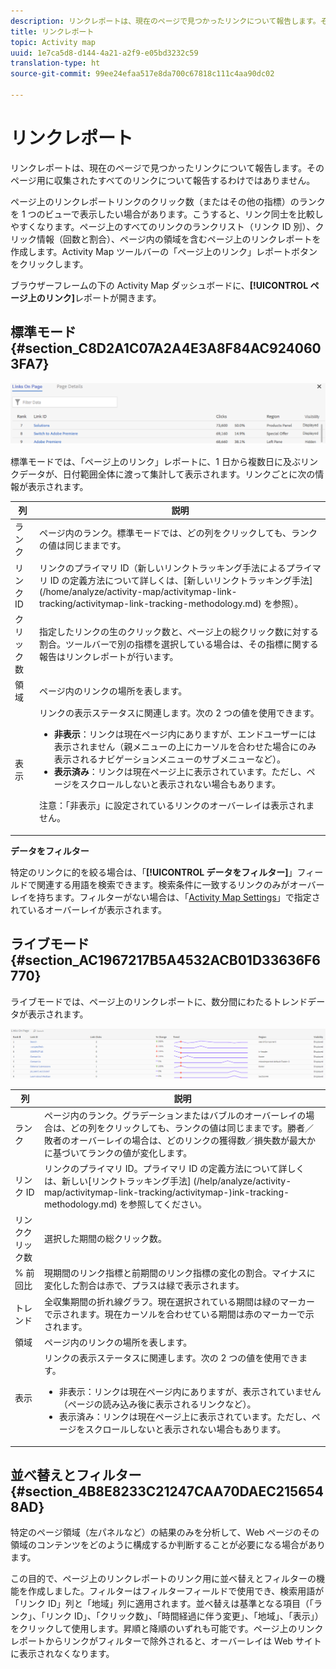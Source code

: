 ```yaml
---
description: リンクレポートは、現在のページで見つかったリンクについて報告します。そのページ用に収集されたすべてのリンクについて報告するわけではありません。
title: リンクレポート
topic: Activity map
uuid: 1e7ca5d8-d144-4a21-a2f9-e05bd3232c59
translation-type: ht
source-git-commit: 99ee24efaa517e8da700c67818c111c4aa90dc02

---
```



# リンクレポート

リンクレポートは、現在のページで見つかったリンクについて報告します。そのページ用に収集されたすべてのリンクについて報告するわけではありません。

ページ上のリンクレポートリンクのクリック数（またはその他の指標）のランクを 1 つのビューで表示したい場合があります。こうすると、リンク同士を比較しやすくなります。ページ上のすべてのリンクのランクリスト（リンク ID 別）、クリック情報（回数と割合）、ページ内の領域を含むページ上のリンクレポートを作成します。Activity Map ツールバーの「ページ上のリンク」レポートボタンをクリックします。

ブラウザーフレームの下の Activity Map ダッシュボードに、**[!UICONTROL ページ上のリンク]**&#x200B;レポートが開きます。

## 標準モード {#section_C8D2A1C07A2A4E3A8F84AC9240603FA7}

![](assets/links_in_page.png)

標準モードでは、「ページ上のリンク」レポートに、1 日から複数日に及ぶリンクデータが、日付範囲全体に渡って集計して表示されます。リンクごとに次の情報が表示されます。

<table id="table_3DE41B2CFA644B70AF802A3123CE51D9"> 
 <thead> 
  <tr> 
   <th colname="col1" class="entry"> 列 </th> 
   <th colname="col2" class="entry"> 説明 </th> 
  </tr> 
 </thead>
 <tbody> 
  <tr> 
   <td colname="col1"> ランク </td> 
   <td colname="col2"> ページ内のランク。標準モードでは、どの列をクリックしても、ランクの値は同じままです。 </td> 
  </tr> 
  <tr> 
   <td colname="col1"> リンク ID </td> 
   <td colname="col2">リンクのプライマリ ID（新しいリンクトラッキング手法によるプライマリ ID の定義方法について詳しくは、[新しいリンクトラッキング手法] (/home/analyze/activity-map/activitymap-link-tracking/activitymap-link-tracking-methodology.md) を参照）。 </td> 
  </tr> 
  <tr> 
   <td colname="col1"> クリック数 </td> 
   <td colname="col2"> 指定したリンクの生のクリック数と、ページ上の総クリック数に対する割合。ツールバーで別の指標を選択している場合は、その指標に関する報告はリンクレポートが行います。 </td> 
  </tr> 
  <tr> 
   <td colname="col1"> 領域 </td> 
   <td colname="col2"> ページ内のリンクの場所を表します。 </td> 
  </tr> 
  <tr> 
   <td colname="col1"> 表示 </td> 
   <td colname="col2">リンクの表示ステータスに関連します。次の 2 つの値を使用できます。 
    <ul id="ul_BABCC0F64145407C9D439150A6898E6D">
     <li id="li_9AF0479BDCEB4A44A37292FAABFA83A5"><b>非表示</b>：リンクは現在ページ内にありますが、エンドユーザーには表示されません（親メニューの上にカーソルを合わせた場合にのみ表示されるナビゲーションメニューのサブメニューなど）。 </li>
     <li id="li_C6FA4EC27EDD4341AB9821E2B4BC9E60"><b>表示済み</b>：リンクは現在ページ上に表示されています。ただし、ページをスクロールしないと表示されない場合もあります。 </li>
    </ul><p>注意：「非表示」に設定されているリンクのオーバーレイは表示されません。 </p></td> 
  </tr> 
 </tbody> 
</table>

**データをフィルター**

特定のリンクに的を絞る場合は、「**[!UICONTROL データをフィルター]**」フィールドで関連する用語を検索できます。検索条件に一致するリンクのみがオーバーレイを持ちます。フィルターがない場合は、「[Activity Map Settings](/help/analyze/activity-map/activitymap-overlay-settings.md)」で指定されているオーバーレイが表示されます。

## ライブモード {#section_AC1967217B5A4532ACB01D33636F6770}

ライブモードでは、ページ上のリンクレポートに、数分間にわたるトレンドデータが表示されます。

![](assets/links_on_page.png)

<table id="table_61D1FB0F02894055A1AB394DE4FE4742"> 
 <thead> 
  <tr> 
   <th colname="col1" class="entry"> 列 </th> 
   <th colname="col2" class="entry"> 説明 </th> 
  </tr> 
 </thead>
 <tbody> 
  <tr> 
   <td colname="col1"> ランク </td> 
   <td colname="col2"> ページ内のランク。グラデーションまたはバブルのオーバーレイの場合は、どの列をクリックしても、ランクの値は同じままです。勝者／敗者のオーバーレイの場合は、どのリンクの獲得数／損失数が最大かに基づいてランクの値が変化します。 </td> 
  </tr> 
  <tr> 
   <td colname="col1"> リンク ID </td> 
   <td colname="col2">リンクのプライマリ ID。プライマリ ID の定義方法について詳しくは、新しい[リンクトラッキング手法] (/help/analyze/activity-map/activitymap-link-tracking/activitymap-)ink-tracking-methodology.md) を参照してください。 </td> 
  </tr> 
  <tr> 
   <td colname="col1"> リンククリック数 </td> 
   <td colname="col2"> 選択した期間の総クリック数。 </td> 
  </tr> 
  <tr> 
   <td colname="col1"> % 前回比 </td> 
   <td colname="col2"> 現期間のリンク指標と前期間のリンク指標の変化の割合。マイナスに変化した割合は赤で、プラスは緑で表示されます。 </td> 
  </tr> 
  <tr> 
   <td colname="col1"> トレンド </td> 
   <td colname="col2"> 全収集期間の折れ線グラフ。現在選択されている期間は緑のマーカーで示されます。現在カーソルを合わせている期間は赤のマーカーで示されます。 </td> 
  </tr> 
  <tr> 
   <td colname="col1"> 領域 </td> 
   <td colname="col2"> ページ内のリンクの場所を表します。 </td> 
  </tr> 
  <tr> 
   <td colname="col1"> 表示 </td> 
   <td colname="col2">リンクの表示ステータスに関連します。次の 2 つの値を使用できます。 
    <ul id="ul_B10C55ED4D3C4CF99506DC467E2E7CFB">
     <li id="li_EA646722A51041CC9E62C56DEF92C81F">非表示：リンクは現在ページ内にありますが、表示されていません（ページの読み込み後に表示されるリンクなど）。 </li>
     <li id="li_F9543614C2894003AC9984A7404E2785">表示済み：リンクは現在ページ上に表示されています。ただし、ページをスクロールしないと表示されない場合もあります。 </li>
    </ul></td> 
  </tr> 
 </tbody> 
</table>

## 並べ替えとフィルター {#section_4B8E8233C21247CAA70DAEC2156548AD}

特定のページ領域（左パネルなど）の結果のみを分析して、Web ページのその領域のコンテンツをどのように構成するか判断することが必要になる場合があります。

この目的で、ページ上のリンクレポートのリンク用に並べ替えとフィルターの機能を作成しました。フィルターはフィルターフィールドで使用でき、検索用語が「リンク ID」列と「地域」列に適用されます。並べ替えは基準となる項目（「ランク」、「リンク ID」、「クリック数」、「時間経過に伴う変更」、「地域」、「表示」）をクリックして使用します。昇順と降順のいずれも可能です。ページ上のリンクレポートからリンクがフィルターで除外されると、オーバーレイは Web サイトに表示されなくなります。
